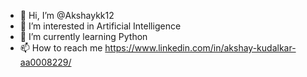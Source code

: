 - 👋 Hi, I’m @Akshaykk12
- 👀 I’m interested in Artificial Intelligence
- 🌱 I’m currently learning Python
- 📫 How to reach me https://www.linkedin.com/in/akshay-kudalkar-aa0008229/

<!---
Akshaykk12/Akshaykk12 is a ✨ special ✨ repository because its `README.md` (this file) appears on your GitHub profile.
You can click the Preview link to take a look at your changes.
--->
